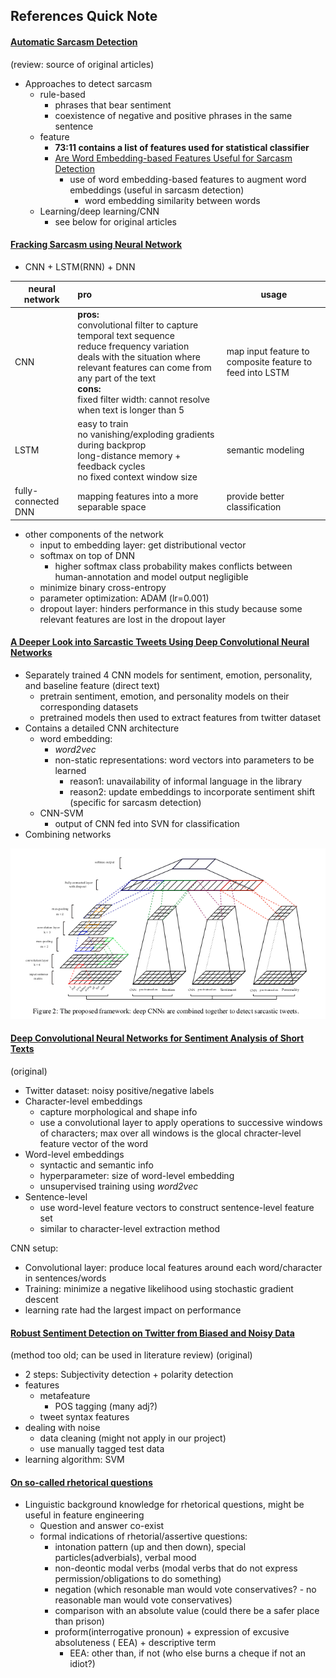 ## References Quick Note

#### [Automatic Sarcasm Detection](jinny/sarcasm_detection.pdf)
(review: source of original articles)

- Approaches to detect sarcasm
    + rule-based
        * phrases that bear sentiment
        * coexistence of negative and positive phrases in the same sentence
    + feature
        * **73:11 contains a list of features used for statistical classifier**
        * [Are Word Embedding-based Features Useful for Sarcasm Detection](jinny/word_embedding_sarcasm.pdf)
            - use of word embedding-based features to augment word embeddings (useful in sarcasm detection)
                + word embedding similarity between words
    + Learning/deep learning/CNN
        * see below for original articles

#### [Fracking Sarcasm using Neural Network](jinny/cnn_lstm_sarcasm.pdf)
- CNN + LSTM(RNN) + DNN

| neural network | pro | usage |
| ------- | :------- | ------- |
| CNN | **pros:**</br> convolutional filter to capture temporal text sequence</br>reduce frequency variation </br> deals with the situation where relevant features can come from any part of the text </br> **cons:** </br>fixed filter width: cannot resolve when text is longer than 5 | map input feature to composite feature to feed into LSTM |
| LSTM | easy to train </br> no vanishing/exploding gradients during backprop </br> long-distance memory + feedback cycles </br> no fixed context window size | semantic modeling | 
| fully-connected DNN | mapping features into a more separable space | provide better classification |

- other components of the network
    + input to embedding layer: get distributional vector
    + softmax on top of DNN
        * higher softmax class probability makes conflicts between human-annotation and model output negligible
    + minimize binary cross-entropy
    + parameter optimization: ADAM (lr=0.001)
    + dropout layer: hinders performance in this study because some relevant features are lost in the dropout layer

#### [A Deeper Look into Sarcastic Tweets Using Deep Convolutional Neural Networks](jinny/cnn_sarcasm_tweets.pdf)
- Separately trained 4 CNN models for sentiment, emotion, personality, and baseline feature (direct text)
    + pretrain sentiment, emotion, and personality models on their corresponding datasets
    + pretrained models then used to extract features from twitter dataset
- Contains a detailed CNN architecture
    + word embedding: 
        * *word2vec*
        * non-static representations: word vectors into parameters to be learned
            - reason1: unavailability of informal language in the library
            - reason2: update embeddings to incorporate sentiment shift (specific for sarcasm detection)
    + CNN-SVM
        * output of CNN fed into SVN for classification
- Combining networks

 ![alt text](cnn-combination.png)

#### [Deep Convolutional Neural Networks for Sentiment Analysis of Short Texts](jinny/deep_cnn_for_sentiment_analysis.pdf)
(original)

- Twitter dataset: noisy positive/negative labels
- Character-level embeddings
    + capture morphological and shape info
    + use a convolutional layer to apply operations to successive windows of characters; max over all windows is the glocal chracter-level feature vector of the word
- Word-level embeddings
    + syntactic and semantic info
    + hyperparameter: size of word-level embedding
    + unsupervised training using *word2vec*
- Sentence-level
    + use word-level feature vectors to construct sentence-level feature set
    + similar to character-level extraction method


CNN setup:
- Convolutional layer: produce local features around each word/character in sentences/words
- Training: minimize a negative likelihood using stochastic gradient descent 
- learning rate had the largest impact on performance


#### [Robust Sentiment Detection on Twitter from Biased and Noisy Data](jinny/sentiment_detection_noisy.pdf)
(method too old; can be used in literature review)
(original)

- 2 steps: Subjectivity detection + polarity detection
- features
    + metafeature
        * POS tagging (many adj?)
    + tweet syntax features
- dealing with noise
    + data cleaning (might not apply in our project)
    + use manually tagged test data
- learning algorithm: SVM

#### [On so-called rhetorical questions](jinny/rhetorical_questions)
- Linguistic background knowledge for rhetorical questions, might be useful in feature engineering 
    + Question and answer co-exist
    + formal indications of rhetorial/assertive questions:
        * intonation pattern (up and then down), special particles(adverbials), verbal mood
        * non-deontic modal verbs (modal verbs that do not express permission/obligations to do something)
        * negation (which resonable man would vote conservatives? - no reasonable man would vote conservatives)
        * comparison with an absolute value (could there be a safer place than prison)
        * proform(interrogative pronoun) + expression of excusive absoluteness (
        EEA) + descriptive term
            - EEA: other than, if not (who else burns a cheque if not an idiot?)

